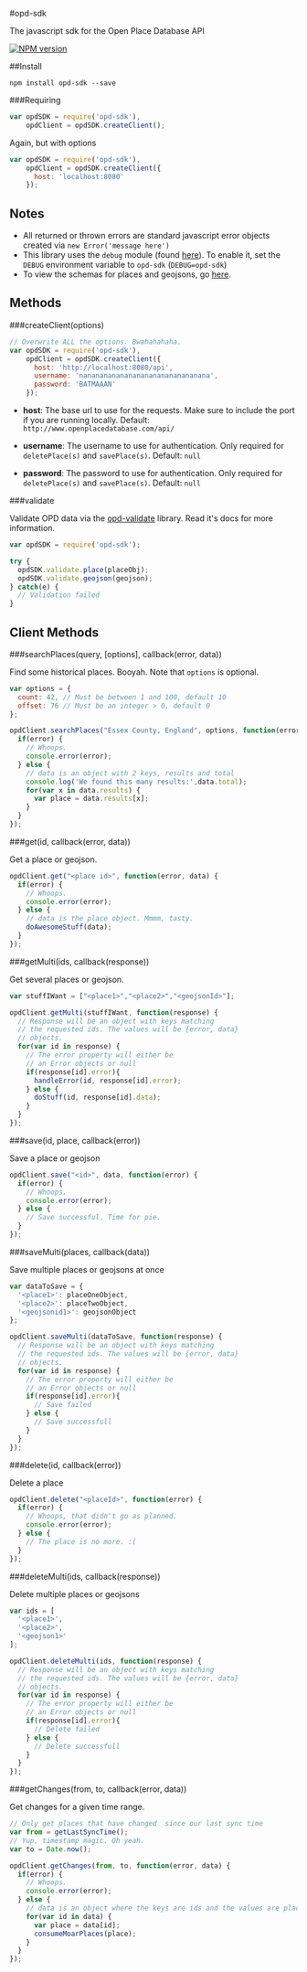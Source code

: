 #opd-sdk

The javascript sdk for the Open Place Database API

[![NPM version](https://badge.fury.io/js/opd-sdk.png)](http://badge.fury.io/js/opd-sdk)

##Install

`npm install opd-sdk --save`

###Requiring

````javascript
var opdSDK = require('opd-sdk'),
    opdClient = opdSDK.createClient();
````

Again, but with options

````javascript
var opdSDK = require('opd-sdk'),
    opdClient = opdSDK.createClient({
      host: 'localhost:8080'
    });
````

## Notes

* All returned or thrown errors are standard javascript error objects created via `new Error('message here')`
* This library uses the `debug` module (found [here](https://npmjs.org/package/debug)). To enable it, set the `DEBUG` environment variable to `opd-sdk` (`DEBUG=opd-sdk`)
* To view the schemas for places and geojsons, go [here](https://github.com/openplacedatabase/www).

## Methods

###createClient(options)

````javascript
// Overwrite ALL the options. Bwahahahaha.
var opdSDK = require('opd-sdk'),
    opdClient = opdSDK.createClient({
      host: 'http://localhost:8080/api',
      username: 'nananananananananananananananana',
      password: 'BATMAAAN'
    });
````

* __host__: The base url to use for the requests. Make sure to include the port if you are running locally.
Default: `http://www.openplacedatabase.com/api/`

* __username__: The username to use for authentication. Only required for `deletePlace(s)` and `savePlace(s)`.
Default: `null`

* __password__: The password to use for authentication. Only required for `deletePlace(s)` and `savePlace(s)`.
Default: `null`

###validate

Validate OPD data via the [opd-validate](https://github.com/openplacedatabase/validate) library. Read it's docs for more information.

````javascript
var opdSDK = require('opd-sdk');

try {
  opdSDK.validate.place(placeObj);
  opdSDK.validate.geojson(geojson);
} catch(e) {
  // Validation failed
}
````

## Client Methods

###searchPlaces(query, [options], callback(error, data))

Find some historical places. Booyah. Note that `options` is optional.
````javascript
var options = {
  count: 42, // Must be between 1 and 100, default 10
  offset: 76 // Must be an integer > 0, default 0
};

opdClient.searchPlaces("Essex County, England", options, function(error, data) {
  if(error) {
    // Whoops.
    console.error(error);
  } else {
    // data is an object with 2 keys, results and total
    console.log('We found this many results:',data.total);
    for(var x in data.results) {
      var place = data.results[x];
    }
  }
});
````

###get(id, callback(error, data))

Get a place or geojson.

````javascript
opdClient.get("<place id>", function(error, data) {
  if(error) {
    // Whoops.
    console.error(error);
  } else {
    // data is the place object. Mmmm, tasty.
    doAwesomeStuff(data);
  }
});
````

###getMulti(ids, callback(response))

Get several places or geojson.

````javascript
var stuffIWant = ["<place1>","<place2>","<geojsonId>"];

opdClient.getMulti(stuffIWant, function(response) {
  // Response will be an object with keys matching
  // the requested ids. The values will be {error, data}
  // objects.
  for(var id in response) {
    // The error property will either be
    // an Error objects or null
    if(response[id].error){
      handleError(id, response[id].error);
    } else {
      doStuff(id, response[id].data);
    }
  }
});
````

###save(id, place, callback(error))

Save a place or geojson

````javascript
opdClient.save("<id>", data, function(error) {
  if(error) {
    // Whoops.
    console.error(error);
  } else {
    // Save successful. Time for pie.
  }
});
````

###saveMulti(places, callback(data))

Save multiple places or geojsons at once

````javascript
var dataToSave = {
  '<place1>': placeOneObject,
  '<place2>': placeTwoObject,
  '<geojsonid1>': geojsonObject
};

opdClient.saveMulti(dataToSave, function(response) {
  // Response will be an object with keys matching
  // the requested ids. The values will be {error, data}
  // objects.
  for(var id in response) {
    // The error property will either be
    // an Error objects or null
    if(response[id].error){
      // Save failed
    } else {
      // Save successfull
    }
  }
});
````

###delete(id, callback(error))

Delete a place

````javascript
opdClient.delete("<placeId>", function(error) {
  if(error) {
    // Whoops, that didn't go as planned.
    console.error(error);
  } else {
    // The place is no more. :(
  }
});
````

###deleteMulti(ids, callback(response))

Delete multiple places or geojsons

````javascript
var ids = [
  '<place1>',
  '<place2>',
  '<geojson1>'
];

opdClient.deleteMulti(ids, function(response) {
  // Response will be an object with keys matching
  // the requested ids. The values will be {error, data}
  // objects.
  for(var id in response) {
    // The error property will either be
    // an Error objects or null
    if(response[id].error){
      // Delete failed
    } else {
      // Delete successfull
    }
  }
});
````

###getChanges(from, to, callback(error, data))

Get changes for a given time range.

````javascript
// Only get places that have changed  since our last sync time
var from = getLastSyncTime();
// Yup, timestamp magic. Oh yeah.
var to = Date.now();

opdClient.getChanges(from, to, function(error, data) {
  if(error) {
    // Whoops.
    console.error(error);
  } else {
    // data is an object where the keys are ids and the values are places
    for(var id in data) {
      var place = data[id];
      consumeMoarPlaces(place);
    }
  }
});
````
